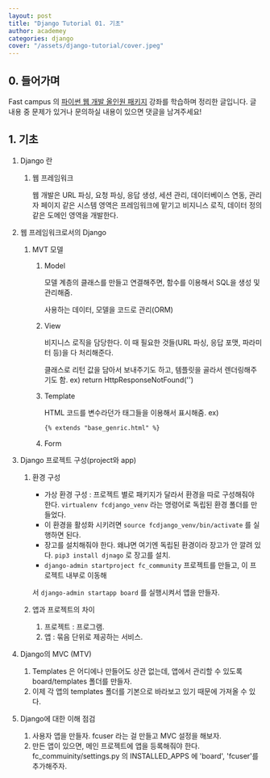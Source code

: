 ```yaml
---
layout: post
title: "Django Tutorial 01. 기초"
author: academey
categories: django
cover: "/assets/django-tutorial/cover.jpeg"
---
```


## 0. 들어가며
Fast campus 의 [파이썬 웹 개발 올인원 패키지](https://www.fastcampus.co.kr/dev_online_pyweb/) 강좌를 학습하며 정리한 글입니다. 글 내용 중 문제가 있거나 문의하실 내용이 있으면 댓글을 남겨주세요!

## 1. 기초

1. Django 란
    1. 웹 프레임워크

        웹 개발은 URL 파싱, 요청 파싱, 응답 생성, 세션 관리, 데이터베이스 연동, 관리자 페이지 같은 시스템 영역은 프레임워크에 맡기고 비지니스 로직, 데이터 정의 같은 도메인 영역을 개발한다.

2. 웹 프레임워크로서의 Django
    1. MVT 모델
        1. Model

            모델 계층의 클래스를 만들고 연결해주면, 함수를 이용해서 SQL을 생성 및 관리해줌.

            사용하는 데이터, 모델을 코드로 관리(ORM)

        2. View

            비지니스 로직을 담당한다. 이 때 필요한 것들(URL 파싱, 응답 포맷, 파라미터 등)을 다 처리해준다. 

            클래스로 리턴 값을 담아서 보내주기도 하고, 템플릿을 골라서 렌더링해주기도 함. ex) return HttpResponseNotFound('')

        3. Template

            HTML 코드를 변수라던가 태그들을 이용해서 표시해줌. ex) 
            ```html
            {% extends "base_genric.html" %}
            ```


        4. Form 
3. Django 프로젝트 구성(project와 app)
    1. 환경 구성
        - 가상 환경 구성 : 프로젝트 별로 패키지가 달라서 환경을 따로 구성해줘야 한다. `virtualenv fcdjango_venv` 라는 명령어로 독립된 환경 폴더를 만들었다.
        - 이 환경을 활성화 시키려면  `source fcdjango_venv/bin/activate` 를 실행하면 된다.
        - 장고를 설치해줘야 한다. 왜냐면 여기엔 독립된 환경이라 장고가 안 깔려 있다. `pip3 install djnago` 로 장고를 설치.
        - `django-admin startproject fc_community` 프로젝트를 만들고, 이 프로젝트 내부로 이동해

        서 `django-admin startapp board` 를 실행시켜서 앱을 만들자.

    2. 앱과 프로젝트의 차이
        1. 프로젝트 : 프로그램. 
        2. 앱 : 묶음 단위로 제공하는 서비스. 
4. Django의 MVC (MTV)
    1. Templates 은 어디에나 만들어도 상관 없는데, 앱에서 관리할 수 있도록 board/templates 폴더를 만들자.
    2. 이제 각 앱의 templates 폴더를 기본으로 바라보고 있기 때문에 가져올 수 있다.
5. Django에 대한 이해 점검
    1. 사용자 앱을 만들자. fcuser 라는 걸 만들고 MVC 설정을 해보자.
    2. 만든 앱이 있으면, 메인 프로젝트에 앱을 등록해줘야 한다. fc_commuinity/settings.py 의 INSTALLED_APPS 에 'board', 'fcuser'를 추가해주자.
